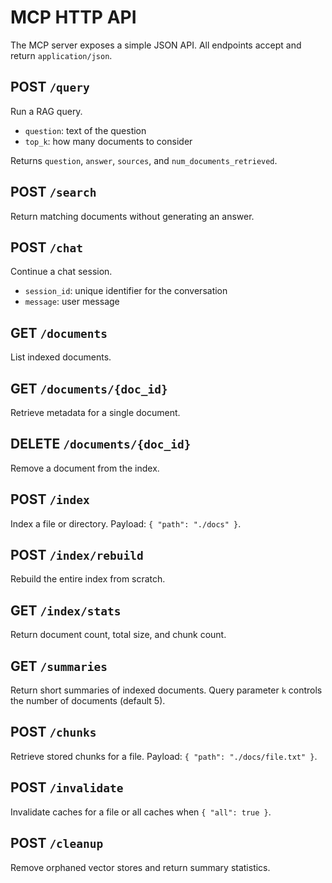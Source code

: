 # MCP HTTP API

The MCP server exposes a simple JSON API. All endpoints accept and return `application/json`.

## POST `/query`
Run a RAG query.
- `question`: text of the question
- `top_k`: how many documents to consider

Returns `question`, `answer`, `sources`, and `num_documents_retrieved`.

## POST `/search`
Return matching documents without generating an answer.

## POST `/chat`
Continue a chat session.
- `session_id`: unique identifier for the conversation
- `message`: user message

## GET `/documents`
List indexed documents.

## GET `/documents/{doc_id}`
Retrieve metadata for a single document.

## DELETE `/documents/{doc_id}`
Remove a document from the index.

## POST `/index`
Index a file or directory. Payload: `{ "path": "./docs" }`.

## POST `/index/rebuild`
Rebuild the entire index from scratch.

## GET `/index/stats`
Return document count, total size, and chunk count.

## GET `/summaries`
Return short summaries of indexed documents. Query parameter `k` controls the
number of documents (default 5).

## POST `/chunks`
Retrieve stored chunks for a file. Payload: `{ "path": "./docs/file.txt" }`.

## POST `/invalidate`
Invalidate caches for a file or all caches when `{ "all": true }`.

## POST `/cleanup`
Remove orphaned vector stores and return summary statistics.
